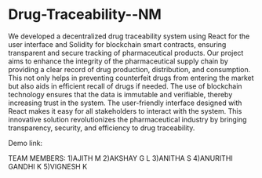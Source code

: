 # Drug-Traceability--NM

We developed a decentralized drug traceability system using React for the user interface and Solidity for blockchain smart contracts, ensuring transparent and secure tracking of pharmaceutical products. Our project aims to enhance the integrity of the pharmaceutical supply chain by providing a clear record of drug production, distribution, and consumption. This not only helps in preventing counterfeit drugs from entering the market but also aids in efficient recall of drugs if needed. The use of blockchain technology ensures that the data is immutable and verifiable, thereby increasing trust in the system. The user-friendly interface designed with React makes it easy for all stakeholders to interact with the system. This innovative solution revolutionizes the pharmaceutical industry by bringing transparency, security, and efficiency to drug traceability.

Demo link:

TEAM MEMBERS:
1)AJITH M
2)AKSHAY G L
3)ANITHA S 
4)ANURITHI GANDHI K
5)VIGNESH K
